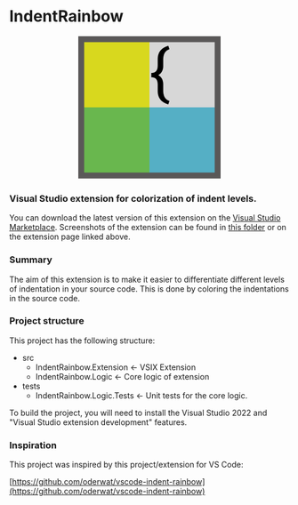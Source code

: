 # IndentRainbow
<p align="center">
    <img src="./docs/IndentRainbow.png">
</p>

### Visual Studio extension for colorization of indent levels.
You can download the latest version of this extension on the [Visual Studio Marketplace](https://marketplace.visualstudio.com/items?itemName=chingucoding.IndentRainbow).
Screenshots of the extension can be found in <a></a>[this folder](./docs) or on the extension page linked above.

### Summary
The aim of this extension is to make it easier to differentiate different levels of indentation in your source code. 
This is done by coloring the indentations in the source code.

### Project structure
This project has the following structure:
* src
    * IndentRainbow.Extension <- VSIX Extension
    * IndentRainbow.Logic <- Core logic of extension
* tests
    * IndentRainbow.Logic.Tests <- Unit tests for the core logic.

To build the project, you will need to install the Visual Studio 2022 and "Visual Studio extension development" features.

### Inspiration
This project was inspired by this project/extension for VS Code:

[https://github.com/oderwat/vscode-indent-rainbow](https://github.com/oderwat/vscode-indent-rainbow)
